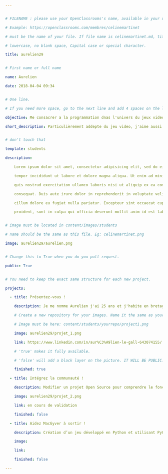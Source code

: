 ```yaml
---


# FILENAME : please use your OpenClassrooms's name, available in your url.

# Example: https://openclassrooms.com/membres/celinemartinet

# must be the name of your file. If file name is celinemartinet.md, title is celinemartinet.

# lowercase, no blank space, Capital case or special character.

title: aurelien29 


# First name or full name

name: Aurelien

date: 2018-04-04 09:34


# One line.

# If you need more space, go to the next line and add 4 spaces on the left, as in 'description'.

objective: Me consacrer a la programmation dnas l'univers du jeux video.

short_description: Particulièrement addepte du jeu video, j'aime aussi la musique et les sortis entre amis/es.


# don't touch that

template: students

description:

    Lorem ipsum dolor sit amet, consectetur adipisicing elit, sed do eiusmod

    tempor incididunt ut labore et dolore magna aliqua. Ut enim ad minim veniam,

    quis nostrud exercitation ullamco laboris nisi ut aliquip ex ea commodo

    consequat. Duis aute irure dolor in reprehenderit in voluptate velit esse

    cillum dolore eu fugiat nulla pariatur. Excepteur sint occaecat cupidatat non

    proident, sunt in culpa qui officia deserunt mollit anim id est laborum.


# image must be located in content/images/students

# name should be the same as this file. Eg: celinemartinet.png

image: aurelien29/aurelien.png


# Change this to True when you do you pull request.

public: True


# You need to keep the exact same structure for each new project.

projects:

  - title: Présentez-vous !

    description: Je me nomme Aurelien j'ai 25 ans et j'habite en bretagne à coté de Morlaix je suis quelqu'un d'assez basique j'aime la musique le Jv et l'informatique en général.Mon lien linked in est :https://www.linkedin.com/in/aur%C3%A9lien-le-gall-643074155/

    # Create a new repository for your images. Name it the same as your nickname and profile picture.

    # Image must be here: content/students/yourrepo/project1.png

    image: aurelien29/projet_1.png

    link: https://www.linkedin.com/in/aur%C3%A9lien-le-gall-643074155/

    # 'true' makes it fully available.

    # 'false' will add a black layer on the picture. IT WILL BE PUBLIC!

    finished: true

  - title: Intégrez la communauté !

    description: Modifier un projet Open Source pour comprendre le fonctionnement de Git, de Github et des pull requests. 

    image: aurelien29/projet_2.png

    link: en cours de validation

    finished: false

  - title: Aidez MacGyver à sortir !

    description: Création d’un jeu développé en Python et utilisant PyGame.

    image: 

    link: 

    finished: false

---
```

